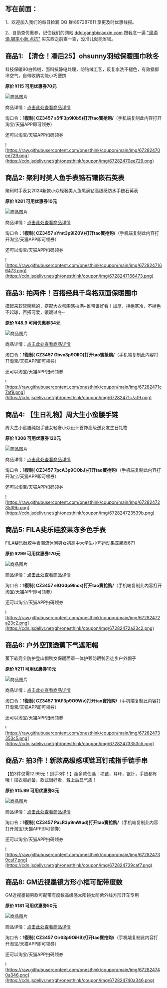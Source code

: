 ## 写在前面：

1、欢迎加入我们的每日捡漏 QQ 群:897287611 享更及时优惠线报。

2、自助查优惠券，记住我们的网站 [ddd.gangbixiaoxin.com](https://ddd.gangbixiaoxin.com) 跟我念一遍 ["滴滴滴.钢笔小新.点抗"](https://ddd.gangbixiaoxin.com) 买东西之前查一查，没准儿就能省钱。

## 商品1: 【清仓！凑后25】ohsunny羽绒保暖围巾秋冬

科技保暖90白鸭绒，面料抗静电处理，防钻绒工艺，反复水洗不褪色，有效抵御冷空气，自带收纳功能小巧便携

**原价 ¥115 可用优惠券70元**

![商品图片](https://img.alicdn.com/imgextra/i1/69900391/O1CN01cYURQz1El7rOS43sj_!!69900391.jpg)

商品详情：[点击此处查看商品详情](https://s.click.taobao.com/t?e=m%3D2%26s%3DPaAJaXY52Btw4vFB6t2Z2ueEDrYVVa64yK8Cckff7TVRAdhuF14FMapRdlhQYMKHt4hWD5k2kjPWbLW7uhxyboGvCrJWHk1%2FTyVl44vrPmd3miNKHWpinpVm%2FOAUUFw71qrpxiwMoCNxc1AtbZGVS4RYfX%2FaTf6Xk67Ne9HytCoLZMqoQW%2BfuKGzo1lVxIio3ksdh4ZFeuqXFFvCBaLNQ%2BTD7Oy3Foq%2BAZFznB3%2FiWIdjdKn3MQSiOkRN1%2F3bX9ZlbRMz6GTKAYZjQKfJ2UQf03O4wtQ3K90k8IJaq3v7HJX2kB%2FsWF8Qc0%2Fdw%2FlsNTZX0%2B3obhRTo5xKmPmpIKZsA%3D%3D&amp;union_lens=lensId:TAPI@1730683993@212cb236_0eaa_192f4cdff62_3e3e@01)

淘口令：**1復制( CZ3457 s5fF3p9l0b5)打开tao寳抢购/**（手机端复制此内容打开淘宝/天猫APP即可领券）</p>

还可以淘宝/天猫APP扫码领券

![https://raw.githubusercontent.com/onesthink/coupon/main/img/67282470ee729.png](https://cdn.jsdelivr.net/gh/onesthink/coupon/img/67282470ee729.png)

## 商品2: 聚利时美人鱼手表锆石镶嵌石英表

聚利时手表女2024新款小众轻奢美人鱼尾满钻高级感防水手链石英表

**原价 ¥281 可用优惠券10元**

![商品图片](https://img.alicdn.com/bao/uploaded/i4/2419156672/O1CN01hJSLCs1z9pSuVvrvI_!!0-item_pic.jpg)

商品详情：[点击此处查看商品详情](https://s.click.taobao.com/t?e=m%3D2%26s%3DHYN3zfv33Axw4vFB6t2Z2ueEDrYVVa64yK8Cckff7TVRAdhuF14FMapRdlhQYMKHlovu%2FCElQOvWbLW7uhxyboGvCrJWHk1%2FTyVl44vrPmd3miNKHWpinpVm%2FOAUUFw71qrpxiwMoCNxc1AtbZGVS5s9lKS2wkVMASMqMeslXc4LZMqoQW%2BfuB6GmlJyRiVTPQeMVxBk301mN%2FNkvG8x4DqRQL6jbwThU4%2BDrUkQ5REo6VqiQ0kXQHls2AkCEbuatEw24GCsfr0bkJ5QxPS2Ciq8aJKbsdvwPoraVPJhdiTApieTXRnM7gdB%2FsHlecE1xiXvDf8DaRs%3D&amp;union_lens=lensId:TAPI@1730683997@2150931d_0df0_192f4ce0bb1_080c@01)

淘口令：**1復制( CZ3457 sYmt3p9lZ0V)打开tao寳抢购/**（手机端复制此内容打开淘宝/天猫APP即可领券）</p>

还可以淘宝/天猫APP扫码领券

![https://raw.githubusercontent.com/onesthink/coupon/main/img/6728247166473.png](https://cdn.jsdelivr.net/gh/onesthink/coupon/img/6728247166473.png)

## 商品3: 拍两件！百搭经典千鸟格双面保暖围巾

摸起来软软糯糯的，搭配大衣氛围感拉满~谁带谁好看！加厚，拒绝寒冷，不掉色不起球，百搭可爱，暖暖过冬~

**原价 ¥48.9 可用优惠券34元**

![商品图片](https://img.alicdn.com/i1/3357549645/O1CN01m4mBRq2L7T3fCHn5T_!!3357549645.jpg)

商品详情：[点击此处查看商品详情](https://s.click.taobao.com/t?e=m%3D2%26s%3DqlxsxmN%2BAXVw4vFB6t2Z2ueEDrYVVa64XoO8tOebS%2BdRAdhuF14FMapRdlhQYMKHMMgx22UI05bWbLW7uhxyboGvCrJWHk1%2FTyVl44vrPmd3miNKHWpinpVm%2FOAUUFw71qrpxiwMoCNxc1AtbZGVS5rHbFi7jj19g0RsJgeNNkMLZMqoQW%2BfuKGzo1lVxIio5I8m%2FBFh5dUZ8BbHXu9OFvpKmooCK4NcCZrdm03B7Vwa7htct1CFPUYCTn2%2BslahoBmoF9%2BUWJ04%2BfirBrx7mM7AMx9cWAx%2BEiM%2FlSG%2FbZRQrlBBEUN5GGQH48DOzbOnU1NVKZy3ECfGDF1NzTQoPw%3D%3D&amp;union_lens=lensId:TAPI@1730683998@213c6a63_0e1a_192f4ce11fd_a352@01)

淘口令：**1復制( CZ3457 Gbvx3p9OllO)打开tao寳抢购/**（手机端复制此内容打开淘宝/天猫APP即可领券）</p>

还可以淘宝/天猫APP扫码领券

![https://raw.githubusercontent.com/onesthink/coupon/main/img/67282471c7af9.png](https://cdn.jsdelivr.net/gh/onesthink/coupon/img/67282471c7af9.png)

## 商品4: 【生日礼物】周大生小蛮腰手链

周大生小蛮腰纯银手链女轻奢小众设计首饰高级送女友生日礼物

**原价 ¥308 可用优惠券120元**

![商品图片](https://img.alicdn.com/bao/uploaded/i1/2206533743682/O1CN01KeqG7D1d4PJujj5OK_!!0-item_pic.jpg)

商品详情：[点击此处查看商品详情](https://s.click.taobao.com/t?e=m%3D2%26s%3Dlr827s%2FlH6Vw4vFB6t2Z2ueEDrYVVa64yK8Cckff7TVRAdhuF14FMZYePQoajd1sJ1gyddu7kN%2FWbLW7uhxyboGvCrJWHk1%2FTyVl44vrPmd3miNKHWpinpVm%2FOAUUFw71qrpxiwMoCNxc1AtbZGVSy%2BBzArOQ6hGoy8af58hoOfNEPXytV9ALoS4zvCRUrquoyF83giXy5wDewZ2uSvu7uWVXsvfpRXCFe%2Fn0mlgU1xUrJLsNH15kr1MQJN%2FR7g%2BuVbSgsCRtMFTU1UpnLcQJ9kYvQZuIwx3oGeIQL4Fi9GQyzl6RWy5xSU52xEYWgPkhgcbUccTft%2B228n1ngbVmA%3D%3D&amp;union_lens=lensId:TAPI@1730684000@216698cc_0ef5_192f4ce1968_2bbe@01)

淘口令：**1復制( CZ3457 7pcA3p9OObJ)打开tao寳抢购/**（手机端复制此内容打开淘宝/天猫APP即可领券）</p>

还可以淘宝/天猫APP扫码领券

![https://raw.githubusercontent.com/onesthink/coupon/main/img/672824723539b.png](https://cdn.jsdelivr.net/gh/onesthink/coupon/img/672824723539b.png)

## 商品5: FILA斐乐硅胶果冻多色手表

FILA斐乐硅胶手表潮流休闲男女初高中大学生小巧运动果冻腕表671

**原价 ¥299 可用优惠券170元**

![商品图片](https://img.alicdn.com/bao/uploaded/i2/2104519904/O1CN01m8zfRZ2N25bX8R0gd_!!0-item_pic.jpg)

商品详情：[点击此处查看商品详情](https://s.click.taobao.com/t?e=m%3D2%26s%3Dp3pHlZMBrO1w4vFB6t2Z2ueEDrYVVa64yK8Cckff7TVRAdhuF14FMZYePQoajd1st4hWD5k2kjPWbLW7uhxyboGvCrJWHk1%2FTyVl44vrPmd3miNKHWpinpVm%2FOAUUFw71qrpxiwMoCNxc1AtbZGVSwhz1GuEZkOMo7HrNUn6yywLZMqoQW%2BfuKGzo1lVxIio4h8y2y66bTJLoll%2F7VlAbWf9HtxKHNkktdyCNJV1E2gC6cN42wf9ZsDxrtOGmJjxIIIoFFeCHN44%2BfirBrx7mM7AMx9cWAx%2BEiM%2FlSG%2FbZQbns33nJsx00imt%2B2JdVdDU1NVKZy3ECfGDF1NzTQoPw%3D%3D&amp;union_lens=lensId:TAPI@1730684003@2107fb7f_0df4_192f4ce237a_10e1@01)

淘口令：**1復制( CZ3457 elQG3p9lncx)打开tao寳抢购/**（手机端复制此内容打开淘宝/天猫APP即可领券）</p>

还可以淘宝/天猫APP扫码领券

![https://raw.githubusercontent.com/onesthink/coupon/main/img/67282472a23c2.png](https://cdn.jsdelivr.net/gh/onesthink/coupon/img/67282472a23c2.png)

## 商品6: 户外空顶透蕉下气遮阳帽

蕉下软壳全防护登山帽秋女保暖面罩一体护颈防晒鸭舌徒步户外帽子

**原价 ¥211 可用优惠券10元**

![商品图片](https://img.alicdn.com/bao/uploaded/i3/1652864050/O1CN01MNDPD81fmx4UwxxBw_!!1652864050.jpg)

商品详情：[点击此处查看商品详情](https://s.click.taobao.com/t?e=m%3D2%26s%3D3xoPced%2FxKFw4vFB6t2Z2ueEDrYVVa64yK8Cckff7TVRAdhuF14FMZYePQoajd1slovu%2FCElQOvWbLW7uhxyboGvCrJWHk1%2FTyVl44vrPmd3miNKHWpinpVm%2FOAUUFw71qrpxiwMoCNxc1AtbZGVS8%2FVldIS9FXGF0xsx37teSMLZMqoQW%2BfuKGzo1lVxIioYrJ1WE8HN%2BHDe7NfAdANa2zEGg2qUzDNgOXtTIl0L2dMwQteuk14V%2B7YW0kP9T3glbRMz6GTKAYZjQKfJ2UQf03O4wtQ3K90XXhKrcBJdMxOAtnTAfjfYN%2BWnA0%2BhMO8X0%2B3obhRTo5xKmPmpIKZsA%3D%3D&amp;union_lens=lensId:TAPI@1730684007@213f785a_0df8_192f4ce34fa_2eda@01)

淘口令：**1復制( CZ3457 1fAF3p9O9Wv)打开tao寳抢购/**（手机端复制此内容打开淘宝/天猫APP即可领券）</p>

还可以淘宝/天猫APP扫码领券

![https://raw.githubusercontent.com/onesthink/coupon/main/img/67282473353c5.png](https://cdn.jsdelivr.net/gh/onesthink/coupon/img/67282473353c5.png)

## 商品7: 拍3件！新款高级感项链耳钉戒指手链手串

【拍3件仅需12.99元！到手3件！】超多款任选！项链，耳环，银针，手链都有哦！搭衣服必备，款式很好看，戴上后显气质！

**原价 ¥15.99 可用优惠券3元**

![商品图片](https://img.alicdn.com/i4/1783029126/O1CN01AtDer62HHlT09cNmZ_!!1783029126.jpg)

商品详情：[点击此处查看商品详情](https://s.click.taobao.com/t?e=m%3D2%26s%3DB5l9VVubNVtw4vFB6t2Z2ueEDrYVVa64XoO8tOebS%2BdRAdhuF14FMdbOL8vLJR4hRitN3%2FurF3zWbLW7uhxyboGvCrJWHk1%2FTyVl44vrPmd3miNKHWpinpVm%2FOAUUFw71qrpxiwMoCNxc1AtbZGVS7HI0EOrs88KIMUtj8cWo4MLZMqoQW%2BfuKGzo1lVxIioDwNYGlFKq%2FwiJhMOs%2FAuuVbbCyb18Vf9CvYD07klcITrBqAdsa1m%2FPwjqOngh8HPJw0DweaxRlQ4%2BfirBrx7mM7AMx9cWAx%2BEiM%2FlSG%2FbZS947PSrTcJyYPs%2BQ%2Bvq9OJU1NVKZy3ECfGDF1NzTQoPw%3D%3D&amp;union_lens=lensId:TAPI@1730684011@21336976_0e86_192f4ce440d_1521@01)

淘口令：**1復制( CZ3457 PaLR3p9mWud)打开tao寳抢购/**（手机端复制此内容打开淘宝/天猫APP即可领券）</p>

还可以淘宝/天猫APP扫码领券

![https://raw.githubusercontent.com/onesthink/coupon/main/img/672824739caf7.png](https://cdn.jsdelivr.net/gh/onesthink/coupon/img/672824739caf7.png)

## 商品8: GM近视墨镜方形小框可配带度数

GM近视墨镜男款可配带有度数高级感太阳镜女防紫外线方形开车专用

**原价 ¥181 可用优惠券50元**

![商品图片](https://img.alicdn.com/bao/uploaded/i1/2211808505994/O1CN01lGEBo61u9J1RvS6St_!!0-item_pic.jpg)

商品详情：[点击此处查看商品详情](https://s.click.taobao.com/t?e=m%3D2%26s%3DkqobmHopV%2BJw4vFB6t2Z2ueEDrYVVa64yK8Cckff7TVRAdhuF14FMdbOL8vLJR4h5x%2BIUlGKNpXWbLW7uhxyboGvCrJWHk1%2FTyVl44vrPmd3miNKHWpinpVm%2FOAUUFw71qrpxiwMoCNxc1AtbZGVS4BI2p%2BX1JnPQ06KuZ693nzNEPXytV9ALq8XLr9cF0l0AOJ7n9hIYuTkWTPHo%2BXyooyb3PEsogwqHVWg72M8SoVyu24%2FOZJFMb5x3rqo2tnFGYwmATcqA0J%2BKJrWQFQdSp5E4WOhJM3fX3zqykTQFOJuShzkDg9djq2KkVHfvKCIKyhEXcR0TyNTU1UpnLcQJ8YMXU3NNCg%2F&amp;union_lens=lensId:TAPI@1730684015@2132a85f_0e0b_192f4ce5418_059b@01)

淘口令：**1復制( CZ3457 Oir63p9OiHB)打开tao寳抢购/**（手机端复制此内容打开淘宝/天猫APP即可领券）</p>

还可以淘宝/天猫APP扫码领券

![https://raw.githubusercontent.com/onesthink/coupon/main/img/672824740a346.png](https://cdn.jsdelivr.net/gh/onesthink/coupon/img/672824740a346.png)

